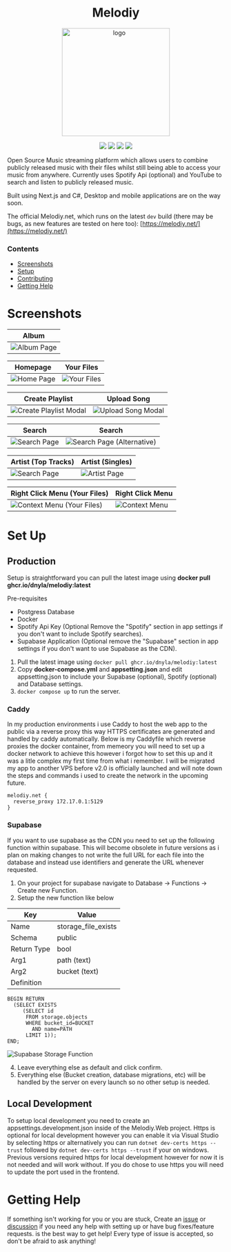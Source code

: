 <h1 align="center">Melodiy</h1>
<p align="center"><img src="./screenshots/logo.png" alt="logo" width="250" /></p>

<p align="center">
  <a href="https://github.com/DNYLA/Melodiy/pkgs/container/melodiy-server"><img src="https://img.shields.io/github/v/release/DNYLA/Melodiy?label=version&style=for-the-badge" /></a>
  <a href="https://melodiy.net"><img src="https://img.shields.io/website?label=DEMO&style=for-the-badge&url=https%3A%2F%2Fmelodiy.net" /></a>
  <a href="https://github.com/DNYLA/Melodiy/issues"><img src="https://img.shields.io/github/issues-raw/DNYLA/Melodiy?label=ISSUES&style=for-the-badge" /></a>
  <a href="/LICENSE"><img src="https://img.shields.io/github/license/DNYLA/Melodiy?style=for-the-badge" /></a>
</p>

Open Source Music streaming platform which allows users to combine publicly released music with their files whilst still being able to access your music from anywhere. Currently uses Spotify Api (optional) and YouTube to search and listen to publicly released music.

Built using Next.js and C#, Desktop and mobile applications are on the way soon.

The official Melodiy.net, which runs on the latest `dev` build (there may be bugs, as new features are tested on here too): [https://melodiy.net/](https://melodiy.net/)

### Contents

- [Screenshots](#screenshots)
- [Setup](#set-up)
- [Contributing](CONTRIBUTING.md)
- [Getting Help](#getting-help)

# Screenshots

<p align="center">

| Album                                                      |
| ---------------------------------------------------------- | 
| <img src="./screenshots/album-page.PNG" alt="Album Page" /> |

| Homepage                                                   | Your Files                                                              |
| ---------------------------------------------------------- | ----------------------------------------------------------------------- |
| <img src="./screenshots/homepage.png" alt="Home Page" /> | <img src="./screenshots/your-files.png" alt="Your Files" /> |

| Create Playlist                                            | Upload Song                                                             |
| -----------------------------------------------------------| ----------------------------------------------------------------------- |
| <img src="./screenshots/create-playlist-modal.png" alt="Create Playlist Modal" /> | <img src="./screenshots/upload-song-modal.png" alt="Upload Song Modal" /> |

| Search                                                              | Search                                                           |
| ------------------------------------------------------------------- | ---------------------------------------------------------------- |
| <img src="./screenshots/search-page.png" alt="Search Page" /> | <img src="./screenshots/search-page-2.PNG" alt="Search Page (Alternative)" /> |

| Artist (Top Tracks)                                                 | Artist (Singles)                                                 |
| ------------------------------------------------------------------- | ---------------------------------------------------------------- |
| <img src="./screenshots/artist-page.png" alt="Search Page" /> | <img src="./screenshots/artist-page-2.PNG" alt="Artist Page" /> |

| Right Click Menu (Your Files)                                          | Right Click Menu                                              |
| ---------------------------------------------------------------------- | ------------------------------------------------------------- |
| <img src="./screenshots/context-menu-files.png" alt="Context Menu (Your Files)" /> | <img src="./screenshots/context-menu.png" alt="Context Menu" /> |

</p>

# Set Up

## Production
Setup is straightforward you can pull the latest image using **docker pull ghcr.io/dnyla/melodiy:latest**

Pre-requisites
* Postgress Database
* Docker
* Spotify Api Key (Optional Remove the "Spotify" section in app settings if you don't want to include Spotify searches).
* Supabase Application (Optional remove the "Supabase" section in app settings if you don't want to use Supabase as the CDN).

1. Pull the latest image using ```docker pull ghcr.io/dnyla/melodiy:latest```
2. Copy **docker-compose.yml** and **appsetting.json** and edit appsetting.json to include your Supabase (optional), Spotify (optional) and Database settings.
3. ```docker compose up``` to run the server.

### Caddy
In my production environments i use Caddy to host the web app to the public via a reverse proxy this way HTTPS certificates are generated and handled by caddy automatically. Below is my Caddyfile which reverse proxies the docker container, from memeory you will need to set up a docker network to achieve this however i forgot how to set this up and it was a litle complex my first time from what i remember. I will be migrated my app to another VPS before v2.0 is officially launched and will note down the steps and commands i used to create the network in the upcoming future.

```
melodiy.net {
  reverse_proxy 172.17.0.1:5129
}
```

### Supabase
If you want to use supabase as the CDN you need to set up the following function within supabase. This will become obsolete in future versions as i plan on making changes to not write the full URL for each file into the database and instead use identifiers and generate the URL whenever requested.

1. On your project for supabase navigate to Database -> Functions -> Create new Function.
2. Setup the new function like below

| Key        | Value               |
|------------|---------------------|
| Name       | storage_file_exists |
| Schema     | public              |
| Return Type | bool               |
| Arg1       | path (text)         |
| Arg2       | bucket (text)       |
| Definition | 
```
BEGIN RETURN
  (SELECT EXISTS
     (SELECT id
      FROM storage.objects
      WHERE bucket_id=BUCKET
        AND name=PATH
      LIMIT 1));
END;
```
<img src="./screenshots/supabase-storage-function.png" alt="Supabase Storage Function" />

4. Leave everything else as default and click confirm.
5. Everything else (Bucket creation, database migrations, etc) will be handled by the server on every launch so no other setup is needed.

## Local Development

To setup local development you need to create an appsettings.development.json inside of the Melodiy.Web project. Https is optional for local development however you can enable it via Visual Studio by selecting https or alternatively you can run ```dotnet dev-certs https --trust``` followed by ```dotnet dev-certs https --trust``` if your on windows. Previous versions required https for local development however for now it is not needed and will work without. If you do chose to use https you will need to update the port used in the frontend.

# Getting Help

If something isn't working for you or you are stuck, Create an [issue](https://github.com/DNYLA/Melodiy/issues/new) or [discussion](https://github.com/DNYLA/Melodiy/discussions) if you need any help with setting up or have bug fixes/feature requests. is the best way to get help! Every type of issue is accepted, so don't be afraid to ask anything!
